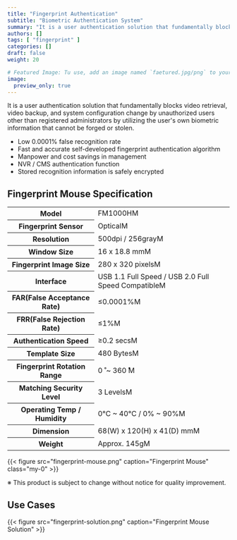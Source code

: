 ```yaml
---
title: "Fingerprint Authentication"
subtitle: "Biometric Authentication System"
summary: "It is a user authentication solution that fundamentally blocks video retrieval, video backup, and system configuration change by unauthorized users other than registered administrators by utilizing the user's own biometric information that cannot be forged or stolen."
authors: []
tags: [ "fingerprint" ]
categories: []
draft: false
weight: 20

# Featured Image: Tu use, add an image named `faetured.jpg/png` to your page's folder.
image:
  preview_only: true
---
```


It is a user authentication solution that fundamentally blocks video retrieval, video backup, and system configuration change by unauthorized users other than registered administrators by utilizing the user's own biometric information that cannot be forged or stolen.

- Low 0.0001% false recognition rate
- Fast and accurate self-developed fingerprint authentication algorithm
- Manpower and cost savings in management
- NVR / CMS authentication function
- Stored recognition information is safely encrypted

## Fingerprint Mouse Specification

<div class="container">
<div class="row align-items-center">
<div class="col-12 col-sm-8">

<table class="spec">
<tbody>
<tr><th>Model</th><td>FM1000HM</td></tr>
<tr><th>Fingerprint Sensor</th><td>OpticalM</td></tr>
<tr><th>Resolution</th><td>500dpi / 256grayM</td></tr>
<tr><th>Window Size</th><td>16 x 18.8 mmM</td></tr>
<tr><th>Fingerprint Image Size</th><td>280 x 320 pixelsM</td></tr>
<tr><th>Interface</th><td>USB 1.1 Full Speed / USB 2.0 Full Speed CompatibleM</td></tr>
<tr><th>FAR(False Acceptance Rate)</th><td> ≤0.0001%M</td></tr>
<tr><th>FRR(False Rejection Rate)</th><td>≤1%M</td></tr>
<tr><th>Authentication Speed</th><td>≥0.2 secsM</td></tr>
<tr><th>Template Size</th><td>480 BytesM</td></tr>
<tr><th>Fingerprint Rotation Range</th><td>0 ̊ ~ 360 ̊M</td></tr>
<tr><th>Matching Security Level</th><td>3 LevelsM</td></tr>
<tr><th>Operating Temp / Humidity</th><td>0°C ~ 40°C / 0% ~ 90%M</td></tr>
<tr><th>Dimension</th><td>68(W) x 120(H) x 41(D) mmM</td></tr>
<tr><th>Weight</th><td>Approx. 145gM</td></tr>
</tbody>
</table>

</div>
<div class="col-12 col-sm-4">

{{< figure src="fingerprint-mouse.png" caption="Fingerprint Mouse" class="my-0" >}}

</div>
</div>
</div>

※ This product is subject to change without notice for quality improvement.

## Use Cases

{{< figure src="fingerprint-solution.png" caption="Fingerprint Mouse Solution" >}}
